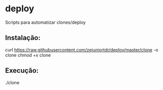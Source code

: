 # deploy
Scripts para automatizar clones/deploy

## Instalação:
curl https://raw.githubusercontent.com/zejuniortdr/deploy/master/clone -o clone
chmod +x clone

## Execução:
./clone
